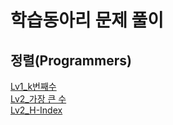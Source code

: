 # 학습동아리 문제 풀이

## 정렬(Programmers)
[Lv1_k번째수](https://github.com/mobis-sw/usz/blob/main/prg42748.py)  
[Lv2_가장 큰 수](https://github.com/mobis-sw/usz/blob/main/prg42746.py)  
[Lv2_H-Index](https://github.com/mobis-sw/usz/blob/main/prg42747.py)  
